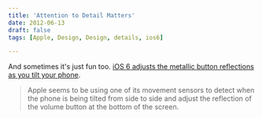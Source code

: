 ```yaml
---
title: 'Attention to Detail Matters'
date: 2012-06-13
draft: false
tags: [Apple, Design, Design, details, ios6]

---
```


And sometimes it's just fun too. [iOS 6 adjusts the metallic button reflections as you tilt your phone](http://www.theverge.com/2012/6/13/3082329/ios-6-button-tilt-change-reflection).

> Apple seems to be using one of its movement sensors to detect when the phone is being tilted from side to side and adjust the reflection of the volume button at the bottom of the screen.